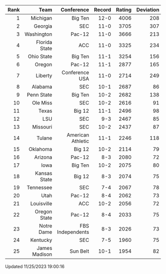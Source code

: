 | Rank  | Team                 | Conference           | Record   | Rating | Deviation |
| ---:  | ---:                 | ---:                 | ---:     | ---:   | ---:      |
| 1     | Michigan             | Big Ten              | 12-0     | 4006   | 208       |
| 2     | Georgia              | SEC                  | 11-0     | 3705   | 307       |
| 3     | Washington           | Pac-12               | 11-0     | 3666   | 213       |
| 4     | Florida State        | ACC                  | 11-0     | 3325   | 234       |
| 5     | Ohio State           | Big Ten              | 11-1     | 3254   | 156       |
| 6     | Oregon               | Pac-12               | 11-1     | 2877   | 165       |
| 7     | Liberty              | Conference USA       | 11-0     | 2714   | 249       |
| 8     | Alabama              | SEC                  | 10-1     | 2687   | 86        |
| 9     | Penn State           | Big Ten              | 10-2     | 2682   | 138       |
| 10    | Ole Miss             | SEC                  | 10-2     | 2616   | 91        |
| 11    | Texas                | Big 12               | 11-1     | 2496   | 98        |
| 12    | LSU                  | SEC                  | 9-3      | 2467   | 85        |
| 13    | Missouri             | SEC                  | 10-2     | 2437   | 87        |
| 14    | Tulane               | American Athletic    | 11-1     | 2246   | 118       |
| 15    | Oklahoma             | Big 12               | 10-2     | 2114   | 79        |
| 16    | Arizona              | Pac-12               | 8-3      | 2080   | 72        |
| 17    | Iowa                 | Big Ten              | 10-2     | 2075   | 80        |
| 18    | Kansas State         | Big 12               | 8-3      | 2074   | 75        |
| 19    | Tennessee            | SEC                  | 7-4      | 2067   | 78        |
| 20    | Utah                 | Pac-12               | 8-4      | 2062   | 73        |
| 21    | Louisville           | ACC                  | 10-2     | 2056   | 72        |
| 22    | Oregon State         | Pac-12               | 8-4      | 2033   | 75        |
| 23    | Notre Dame           | FBS Independents     | 8-3      | 2026   | 73        |
| 24    | Kentucky             | SEC                  | 7-5      | 1960   | 75        |
| 25    | James Madison        | Sun Belt             | 10-1     | 1954   | 82        |

Updated 11/25/2023 19:00:16
